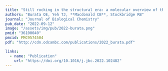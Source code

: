 ```yaml
---
title: "Still rocking in the structural era: a molecular overview of the Small Multidrug Resistance (SMR) transporter family"
authors: "Burata OE, Yeh TJ, **Macdonald CB**, Stockbridge RB"
journal: "Journal of Biological Chemistry"
pub_date: "2022-09-12"
image: "/assets/img/pub/2022-burata.png"
pmid: "36100040"
pmcid: PMC9574504
pdf: "http://cdn.odcambc.com/publications/2022_burata.pdf"

links:
  - name: "Publication"
    url: "https://doi.org/10.1016/j.jbc.2022.102482"
---
```

